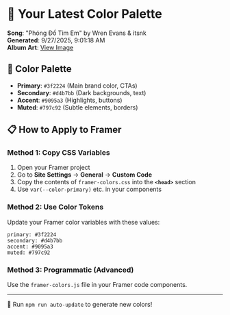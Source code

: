# 🎨 Your Latest Color Palette

**Song**: "Phóng Đổ Tim Em" by Wren Evans & itsnk  
**Generated**: 9/27/2025, 9:01:18 AM  
**Album Art**: [View Image](https://lastfm.freetls.fastly.net/i/u/300x300/8f81a096c564f67cb02b32233b7e1dd4.jpg)

## 🎨 Color Palette
- **Primary**: `#3f2224` (Main brand color, CTAs)
- **Secondary**: `#d4b7bb` (Dark backgrounds, text)  
- **Accent**: `#9095a3` (Highlights, buttons)
- **Muted**: `#797c92` (Subtle elements, borders)

## 📋 How to Apply to Framer

### Method 1: Copy CSS Variables
1. Open your Framer project
2. Go to **Site Settings** → **General** → **Custom Code**
3. Copy the contents of `framer-colors.css` into the **`<head>`** section
4. Use `var(--color-primary)` etc. in your components

### Method 2: Use Color Tokens
Update your Framer color variables with these values:
```
primary: #3f2224
secondary: #d4b7bb
accent: #9095a3
muted: #797c92
```

### Method 3: Programmatic (Advanced)
Use the `framer-colors.js` file in your Framer code components.

---
🔄 Run `npm run auto-update` to generate new colors!